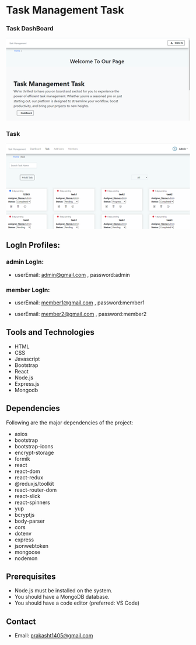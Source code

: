 # Task Management Task

### Task DashBoard

![Dashboard](./src/img/Dashboard.png)

### Task 

![Task](./src/img/task.png)



## LogIn Profiles:

### admin LogIn:
- userEmail: admin@gmail.com ,
  password:admin
### member LogIn:

- userEmail: member1@gmail.com ,
  password:member1

- userEmail: member2@gmail.com ,
  password:member2


## Tools and Technologies

- HTML
- CSS
- Javascript
- Bootstrap
- React
- Node.js
- Express.js
- Mongodb

## Dependencies

Following are the major dependencies of the project:


- axios
- bootstrap
- bootstrap-icons
- encrypt-storage
- formik
- react
- react-dom
- react-redux
- @reduxjs/toolkit
- react-router-dom
- react-slick
- react-spinners
- yup
- bcryptjs
- body-parser
- cors
- dotenv
- express
- jsonwebtoken
- mongoose
- nodemon

## Prerequisites

- Node.js must be installed on the system.
- You should have a MongoDB database.
- You should have a code editor (preferred: VS Code)


## Contact

- Email: prakasht1405@gmail.com
